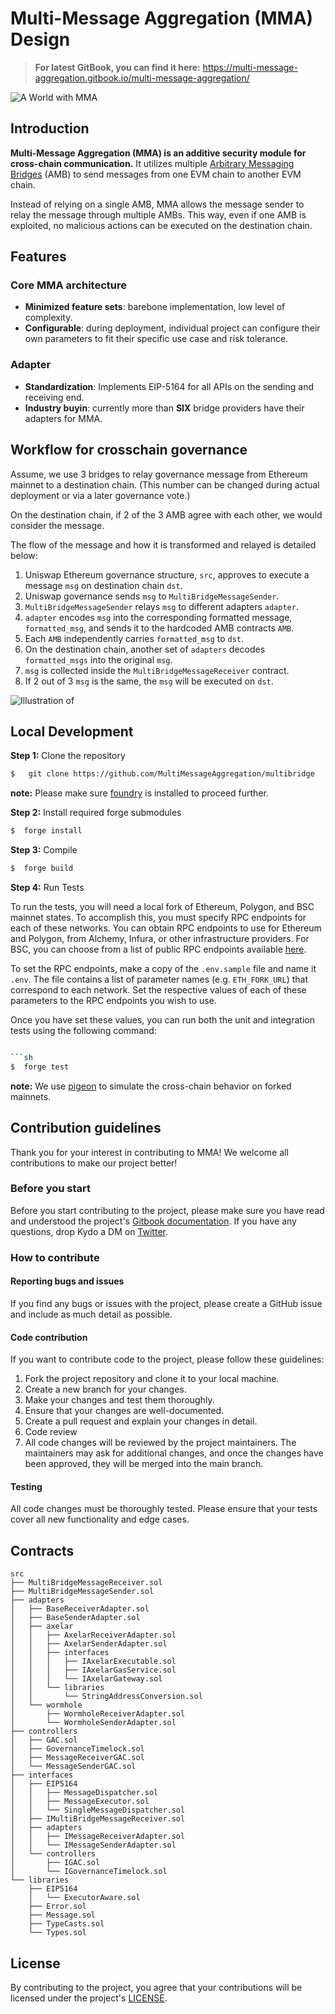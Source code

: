 # Multi-Message Aggregation (MMA) Design

> **For latest GitBook, you can find it here:** https://multi-message-aggregation.gitbook.io/multi-message-aggregation/

![A World with MMA](https://i.imgur.com/MBnJdid.png)


## Introduction

**Multi-Message Aggregation (MMA) is an additive security module for cross-chain communication.** It utilizes multiple [Arbitrary Messaging Bridges](https://blog.li.fi/navigating-arbitrary-messaging-bridges-a-comparison-framework-8720f302e2aa) (AMB) to send messages from one EVM chain to another EVM chain.

Instead of relying on a single AMB, MMA allows the message sender to relay the message through multiple AMBs. This way, even if one AMB is exploited, no malicious actions can be executed on the destination chain.

## Features
### Core MMA architecture
- **Minimized feature sets**: barebone implementation, low level of complexity.
- **Configurable**: during deployment, individual project can configure their own parameters to fit their specific use case and risk tolerance.
### Adapter
- **Standardization**: Implements EIP-5164 for all APIs on the sending and receiving end.
- **Industry buyin**: currently more than **SIX** bridge providers have their adapters for MMA.

## Workflow for crosschain governance

Assume, we use 3 bridges to relay governance message from Ethereum mainnet to a destination chain. (This number can be changed during actual deployment or via a later governance vote.)


On the destination chain, if 2 of the 3 AMB agree with each other, we would consider the message.

The flow of the message and how it is transformed and relayed is detailed below:

1. Uniswap Ethereum governance structure, `src`, approves to execute a message `msg` on destination chain `dst`.
2. Uniswap governance sends `msg` to `MultiBridgeMessageSender`.
3. `MultiBridgeMessageSender` relays `msg` to different adapters `adapter`.
4. `adapter` encodes `msg` into the corresponding formatted message, `formatted_msg`, and sends it to the hardcoded AMB contracts `AMB`.
5. Each `AMB` independently carries `formatted_msg` to `dst`.
6. On the destination chain, another set of `adapters` decodes `formatted_msgs` into the original `msg`.
7. `msg` is collected inside the `MultiBridgeMessageReceiver` contract.
8. If 2 out of 3 `msg` is the same, the `msg` will be executed on `dst`.

![Illustration of ](https://files.gitbook.com/v0/b/gitbook-x-prod.appspot.com/o/spaces%2FyWOfgotvwuIBhzylK0ud%2Fuploads%2Fco073eKSrR7xUmhObi7v%2FMMA_Highlevel.png?alt=media&token=bff8ec55-c04f-4ab9-b362-caae601154db)

## Local Development

**Step 1:** Clone the repository

```sh
$   git clone https://github.com/MultiMessageAggregation/multibridge
```

**note:** Please make sure [foundry](https://github.com/foundry-rs/foundry) is installed to proceed further.

**Step 2:** Install required forge submodules

```sh
$  forge install
```

**Step 3:** Compile

```sh
$  forge build
```

**Step 4:** Run Tests

To run the tests, you will need a local fork of Ethereum, Polygon, and BSC mainnet states. To accomplish this, you must specify RPC endpoints for each of these networks. You can obtain RPC endpoints to use for Ethereum and Polygon, from Alchemy, Infura, or other infrastructure providers. For BSC, you can choose from a list of public RPC endpoints available [here](https://docs.bscscan.com/misc-tools-and-utilities/public-rpc-nodes).

To set the RPC endpoints, make a copy of the `.env.sample` file and name it `.env`. The file contains a list of parameter names (e.g. `ETH_FORK_URL`) that correspond to each network. Set the respective values of each of these parameters to the RPC endpoints you wish to use.

Once you have set these values, you can run both the unit and integration tests using the following command:

```sh 

```sh
$  forge test
```

**note:** We use [pigeon](https://github.com/exp-table/pigeon/tree/docs) to simulate the cross-chain behavior on forked mainnets.

## Contribution guidelines
Thank you for your interest in contributing to MMA! We welcome all contributions to make our project better!

### Before you start
Before you start contributing to the project, please make sure you have read and understood the project's [Gitbook documentation](https://multi-message-aggregation.gitbook.io/multi-message-aggregation/). If you have any questions, drop Kydo a DM on [Twitter](https://twitter.com/0xkydo).

### How to contribute
#### Reporting bugs and issues
If you find any bugs or issues with the project, please create a GitHub issue and include as much detail as possible.

#### Code contribution
If you want to contribute code to the project, please follow these guidelines:

1. Fork the project repository and clone it to your local machine.
1. Create a new branch for your changes.
1. Make your changes and test them thoroughly.
1. Ensure that your changes are well-documented.
1. Create a pull request and explain your changes in detail.
1. Code review
1. All code changes will be reviewed by the project maintainers. The maintainers may ask for additional changes, and once the changes have been approved, they will be merged into the main branch.

#### Testing
All code changes must be thoroughly tested. Please ensure that your tests cover all new functionality and edge cases.

## Contracts
```
src
├── MultiBridgeMessageReceiver.sol
├── MultiBridgeMessageSender.sol
├── adapters
│   ├── BaseReceiverAdapter.sol
│   ├── BaseSenderAdapter.sol
│   ├── axelar
│   │   ├── AxelarReceiverAdapter.sol
│   │   ├── AxelarSenderAdapter.sol
│   │   ├── interfaces
│   │   │   ├── IAxelarExecutable.sol
│   │   │   ├── IAxelarGasService.sol
│   │   │   └── IAxelarGateway.sol
│   │   └── libraries
│   │       └── StringAddressConversion.sol
│   └── wormhole
│       ├── WormholeReceiverAdapter.sol
│       └── WormholeSenderAdapter.sol
├── controllers
│   ├── GAC.sol
│   ├── GovernanceTimelock.sol
│   ├── MessageReceiverGAC.sol
│   └── MessageSenderGAC.sol
├── interfaces
│   ├── EIP5164
│   │   ├── MessageDispatcher.sol
│   │   ├── MessageExecutor.sol
│   │   └── SingleMessageDispatcher.sol
│   ├── IMultiBridgeMessageReceiver.sol
│   ├── adapters
│   │   ├── IMessageReceiverAdapter.sol
│   │   └── IMessageSenderAdapter.sol
│   └── controllers
│       ├── IGAC.sol
│       └── IGovernanceTimelock.sol
└── libraries
    ├── EIP5164
    │   └── ExecutorAware.sol
    ├── Error.sol
    ├── Message.sol
    ├── TypeCasts.sol
    └── Types.sol
```

## License
By contributing to the project, you agree that your contributions will be licensed under the project's [LICENSE](https://github.com/MultiMessageAggregation/multibridge/blob/main/LICENSE).
